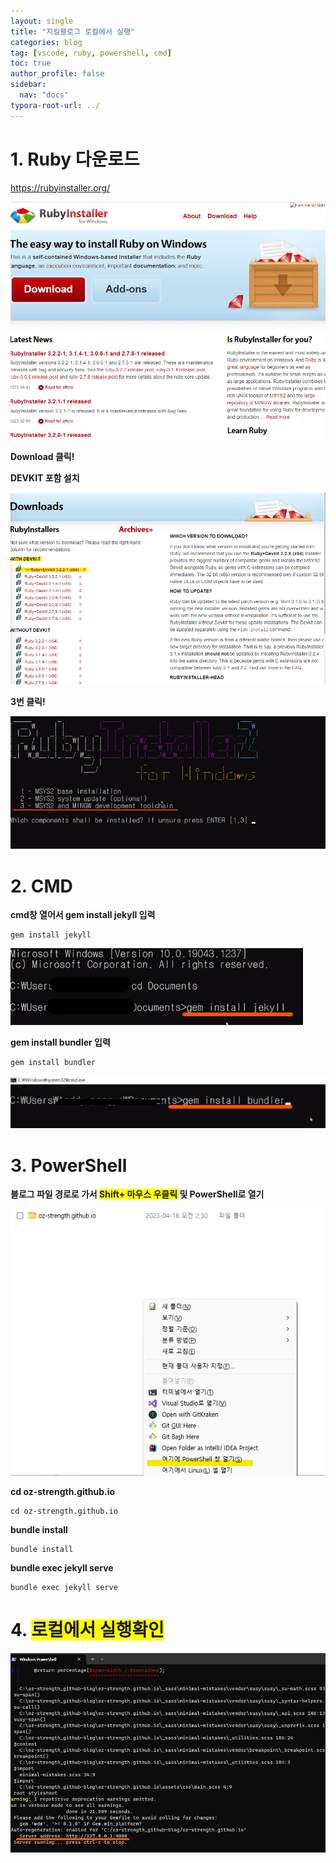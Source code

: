 ```yaml
---
layout: single
title: "지킬블로그 로컬에서 실행"
categories: blog
tag: [vscode, ruby, powershell, cmd]
toc: true
author_profile: false
sidebar:
  nav: "docs"
typora-root-url: ../
---
```




# 1. Ruby 다운로드

https://rubyinstaller.org/

![image-20230623180248599](/images/2023-06-23-jun23blog/image-20230623180248599.png)



**Download 클릭!**

**DEVKIT 포함 설치**

![image-20230623180514437](/images/2023-06-23-jun23blog/image-20230623180514437.png)



**3번 클릭!**

![image-20230623180651105](/images/2023-06-23-jun23blog/image-20230623180651105.png)



# 2. CMD

**cmd창 열어서 gem install jekyll 입력**

```
gem install jekyll
```

![image-20230623180933321](/images/2023-06-23-jun23blog/image-20230623180933321.png)

**gem install bundler 입력**

```
gem install bundler
```

![image-20230623181101699](/images/2023-06-23-jun23blog/image-20230623181101699.png)

# 3. PowerShell

**블로그 파일 경로로 가서 <span style="background-color:yellow">Shift+ 마우스 우클릭 </span>및 PowerShell로 열기**

![image-20230623181534172](/images/2023-06-23-jun23blog/image-20230623181534172.png)

**cd oz-strength.github.io**

```
cd oz-strength.github.io
```

**bundle install**

```
bundle install
```

**bundle exec jekyll serve** 

```
bundle exec jekyll serve
```

# 4. **<span style=background-color:yellow>로컬에서 실행확인</span>**

![image-20230623182041448](/images/2023-06-23-jun23blog/image-20230623182041448.png)

